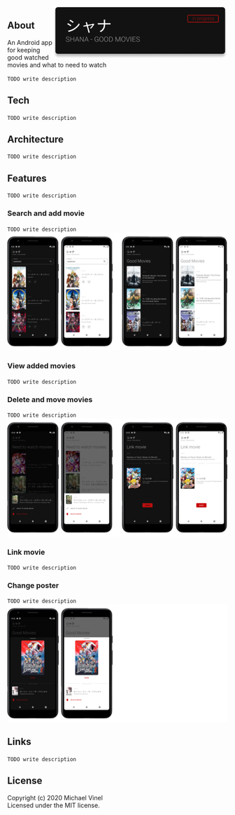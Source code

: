 <img align="right" src="/screenshots/logo.png?raw=true" width="400">

## About
An Android app for keeping good watched movies and what to need to watch

`TODO write description`

## Tech
`TODO write description`

## Architecture

`TODO write description`

## Features
`TODO write description`

### Search and add movie
`TODO write description`
<img src="/screenshots/search_view.png?raw=true">

### View added movies
`TODO write description`

### Delete and move movies
`TODO write description`
<img src="/screenshots/delete_move_link.png?raw=true">

### Link movie
`TODO write description`

### Change poster
`TODO write description`
<img src="/screenshots/change_poster.png?raw=true">


## Links
`TODO write description`


## License
Copyright (c) 2020 Michael Vinel  
Licensed under the MIT license.
